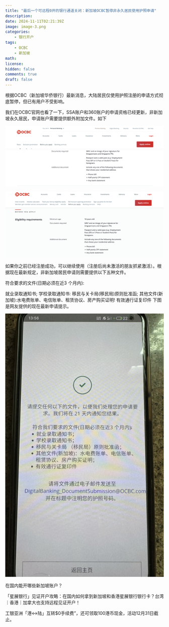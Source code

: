 ```yaml
---
title: "最后一个可远程0开的银行通道关闭：新加坡OCBC暂停非永久居民使用护照申请"
description: 
date: 2024-11-11T02:21:39Z
image: image-3.png
categories:
    - 银行开户
tags:
    - OCBC
    - 新加坡
math: 
license: 
hidden: false
comments: true
draft: false
---
```


根据OCBC（新加坡华侨银行）最新消息，大陆居民仅使用护照注册的申请方式彻底暂停，但已有用户不受影响。

我们在OCBC官网也看了一下，SSA账户和360账户的申请资格已经更新，非新加坡永久居民，申请账户需要提供额外附加文件。如下

![alt text](image.png)

![alt text](image-1.png)

如果你之前已经注册成功，可以继续使用（注册后尚未激活的朋友抓紧激活）。根据现在最新规定，非新加坡居民申请则需要提供以下五种文件。

符合要求的文件(日期必须在近3 个月内):

就业录取通知书;
学校录取通知书:
移民与关卡局(移民局)原则批准函;
其他文件(新加坡):水电费账单、电信账单、租赁协议、房产购买证明!
有效通行证复印件
下图是网友提供的现在最新申请提示。

![alt text](image-2.png)

在国内能开哪些新加坡账户？

「星展银行」见证开户攻略：在国内如何拿到新加坡和香港星展银行银行卡？台湾｜香港｜加拿大也支持远程见证开户！

工银亚洲「港↔️陆」互转$0手续费”，还可领取100港币现金，活动12月31日截止。